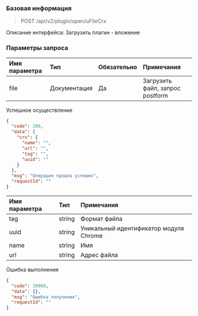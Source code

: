### Базовая информация

> POST /api/v2/plugin/open/uFileCrx

Описание интерфейса: Загрузить плагин - вложение

### Параметры запроса

|Имя параметра|Тип|Обязательно|Примечания|
|:----| :-- | :-- | :--- |
| file | Документация | Да | Загрузить файл, запрос postform |

Успешное осуществление

```json
{
  "code": 200,
  "data": {
    "crx": {
      "name": "",
      "url": "",
      "tag": "",
      "uuid": ""
    }
  },
  "msg": "Операция прошла успешно",
  "requestId": ""
}
```

|Имя параметра|Тип|Примечания|
|:----| :-- | :-- |
|tag|string|Формат файла|
|uuid|string|Уникальный идентификатор модуля Chrome|
|name|string|Имя|
|url|string|Адрес файла|

Ошибка выполнения

```json
{
  "code": 30008,
  "data": {},
  "msg": "Ошибка получения",
  "requestId": ""
}
```

